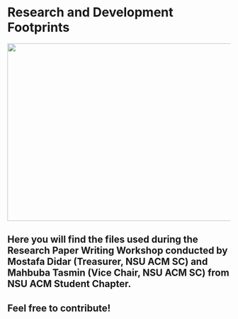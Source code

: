 # Research and Development Footprints

<p align="center">
  <img width="600" height="400" src="https://github.com/mossydidar/Research-and-Development-Footprints/blob/master/img/research-paper-writing.jpg">
</p>

## Here you will find the files used during the Research Paper Writing Workshop conducted by Mostafa Didar (Treasurer, NSU ACM SC) and Mahbuba Tasmin (Vice Chair, NSU ACM SC) from NSU ACM Student Chapter. 

## Feel free to contribute!
